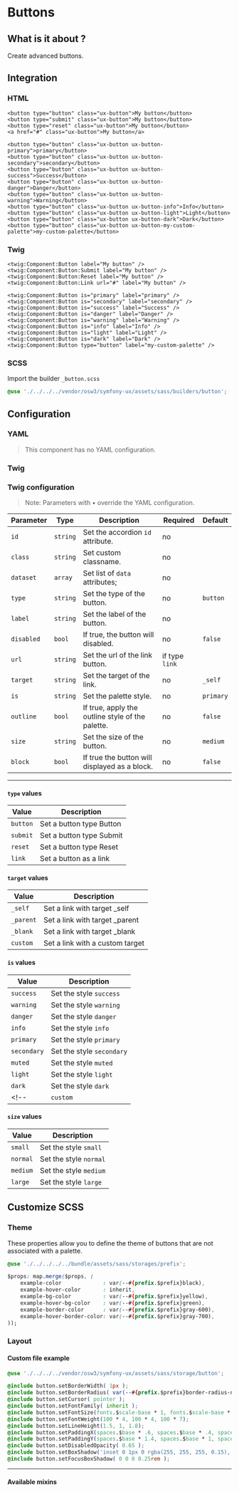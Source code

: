 # Buttons



## What is it about ?

Create advanced buttons.



## Integration

<!-- tabs:start -->
### **HTML**

```twig
<button type="button" class="ux-button">My button</button>
<button type="submit" class="ux-button">My button</button>
<button type="reset" class="ux-button">My button</button>
<a href="#" class="ux-button">My button</a>
``` 

```twig 
<button type="button" class="ux-button ux-button-primary">primary</button>
<button type="button" class="ux-button ux-button-secondary">secondary</button>
<button type="button" class="ux-button ux-button-success">Success</button>
<button type="button" class="ux-button ux-button-danger">Danger</button>
<button type="button" class="ux-button ux-button-warning">Warning</button>
<button type="button" class="ux-button ux-button-info">Info</button>
<button type="button" class="ux-button ux-button-light">Light</button>
<button type="button" class="ux-button ux-button-dark">Dark</button>
<button type="button" class="ux-button ux-button-my-custom-palette">my-custom-palette</button>
```

### **Twig**

```twig
<twig:Component:Button label="My button" />
<twig:Component:Button:Submit label="My button" />
<twig:Component:Button:Reset label="My button" />
<twig:Component:Button:Link url="#" label="My button" />
``` 

```twig 
<twig:Component:Button is="primary" label="primary" />
<twig:Component:Button is="secondary" label="secondary" />
<twig:Component:Button is="success" label="Success" />
<twig:Component:Button is="danger" label="Danger" />
<twig:Component:Button is="warning" label="Warning" />
<twig:Component:Button is="info" label="Info" />
<twig:Component:Button is="light" label="Light" />
<twig:Component:Button is="dark" label="Dark" />
<twig:Component:Button type="button" label="my-custom-palette" />
```

### **SCSS**

Import the builder `_button.scss`

```css 
@use './../../../vendor/osw3/symfony-ux/assets/sass/builders/button';
```
<!-- tabs:end -->



## Configuration

<!-- tabs:start -->
### **YAML**

> This component has no YAML configuration.

### **Twig**

### Twig configuration

> Note: Parameters with • override the YAML configuration.

| Parameter | Type | Description | Required | Default |
|-|-|-|-|-|
| `id` | `string` | Set the accordion `id` attribute. | no |  |
| `class` | `string` | Set custom classname. | no |  |
| `dataset` | `array` | Set list of `data` attributes; | no |  |
| `type` | `string` | Set the type of the button. | no | `button` |
| `label` | `string` | Set the label of the button. | no |  |
| `disabled` | `bool` | If true, the button will disabled. | no | `false` |
| `url` | `string` | Set the url of the link button. | if type `link` |  |
| `target` | `string` | Set the target of the link. | no | `_self` |
| `is` | `string` | Set the palette  style. | no | `primary` |
| `outline` | `bool` | If true, apply the outline style of the palette. | no | `false` |
| `size` | `string` | Set the size of the button. | no | `medium` |
| `block` | `bool` | If true the button will displayed as a block. | no | `false` |

<hr>

#### `type` values

| Value | Description |
|-|-|
| `button` | Set a button type Button |
| `submit` | Set a button type Submit |
| `reset` | Set a button type Reset |
| `link` | Set a button as a link |

#### `target` values

| Value | Description |
|-|-|
| `_self` | Set a link with target _self |
| `_parent` | Set a link with target _parent |
| `_blank` | Set a link with target _blank |
| `custom` | Set a link with a custom target |

#### `is` values

| Value | Description |
|-|-|
| `success` | Set the style `success` |
| `warning` | Set the style `warning` |
| `danger` | Set the style `danger` |
| `info` | Set the style `info` |
| `primary` | Set the style `primary` |
| `secondary` | Set the style `secondary` |
| `muted` | Set the style `muted` |
| `light` | Set the style `light` |
| `dark` | Set the style `dark` |
<!-- | `custom` | Set the style of the custom palette | -->

#### `size` values

| Value | Description |
|-|-|
| `small` | Set the style `small` |
| `normal` | Set the style `normal` |
| `medium` | Set the style `medium` |
| `large` | Set the style `large` |

<!-- tabs:end -->



## Customize SCSS

<!-- tabs:start -->

### **Theme**

These properties allow you to define the theme of buttons that are not associated with a palette.

```css 
@use './../../../../bundle/assets/sass/storages/prefix';

$props: map.merge($props, (
    example-color             : var(--#{prefix.$prefix}black),
    example-hover-color       : inherit,
    example-bg-color          : var(--#{prefix.$prefix}yellow),
    example-hover-bg-color    : var(--#{prefix.$prefix}green),
    example-border-color      : var(--#{prefix.$prefix}gray-600),
    example-hover-border-color: var(--#{prefix.$prefix}gray-700),
));
```

### **Layout**

#### Custom file example

```css 
@use './../../../vendor/osw3/symfony-ux/assets/sass/storage/button';

@include button.setBorderWidth( 1px );
@include button.setBorderRadius( var(--#{prefix.$prefix}border-radius-normal) );
@include button.setCursor( pointer );
@include button.setFontFamily( inherit );
@include button.setFontSize(fonts.$scale-base * 1, fonts.$scale-base * .8 , fonts.$scale-base * 1.6 );
@include button.setFontWeight(100 * 4, 100 * 4, 100 * 7);
@include button.setLineHeight(1.5, 1, 1.8);
@include button.setPaddingX(spaces.$base * .6, spaces.$base * .4, spaces.$base * 1);
@include button.setPaddingY(spaces.$base * 1.4, spaces.$base * 1, spaces.$base * 1.6);
@include button.setDisabledOpacity( 0.65 );
@include button.setBoxShadow('inset 0 1px 0 rgba(255, 255, 255, 0.15), 0 1px 1px rgba(0, 0, 0, 0.075)');
@include button.setFocusBoxShadow( 0 0 0 0.25rem );
```

<hr>

#### Available mixins

<!-- ##### `setPadding`

Mixin include definition.

```css 
@include example.setPadding(1rem);
``` -->

<!-- tabs:end -->
